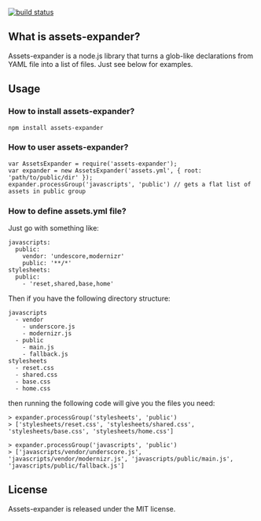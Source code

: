 [![build status](https://secure.travis-ci.org/GoalSmashers/assets-expander.png)](http://travis-ci.org/GoalSmashers/assets-expander)
## What is assets-expander? ##

Assets-expander is a node.js library that turns a glob-like declarations from YAML file into a list of files.
Just see below for examples.

## Usage ##

### How to install assets-expander? ###

    npm install assets-expander

### How to user assets-expander? ###

    var AssetsExpander = require('assets-expander');
    var expander = new AssetsExpander('assets.yml', { root: 'path/to/public/dir' });
    expander.processGroup('javascripts', 'public') // gets a flat list of assets in public group

### How to define assets.yml file? ###

Just go with something like:

    javascripts:
      public:
        vendor: 'undescore,modernizr'
        public: '**/*'
    stylesheets:
      public:
        - 'reset,shared,base,home'

Then if you have the following directory structure:
    
    javascripts
      - vendor
        - underscore.js
        - modernizr.js
      - public
        - main.js
        - fallback.js
    stylesheets
      - reset.css
      - shared.css
      - base.css
      - home.css

then running the following code will give you the files you need:

    > expander.processGroup('stylesheets', 'public')
    > ['stylesheets/reset.css', 'stylesheets/shared.css', 'stylesheets/base.css', 'stylesheets/home.css']

    > expander.processGroup('javascripts', 'public')
    > ['javascripts/vendor/underscore.js', 'javascripts/vendor/modernizr.js', 'javascripts/public/main.js', 'javascripts/public/fallback.js']

## License ##

Assets-expander is released under the MIT license.
